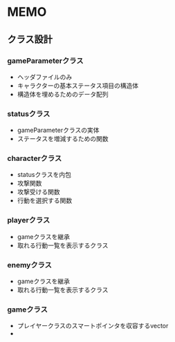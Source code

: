MEMO
===========================


クラス設計
---------------------------
### gameParameterクラス
- ヘッダファイルのみ
- キャラクターの基本ステータス項目の構造体
- 構造体を埋めるためのデータ配列

### statusクラス
- gameParameterクラスの実体
- ステータスを増減するための関数

### characterクラス
- statusクラスを内包
- 攻撃関数
- 攻撃受ける関数
- 行動を選択する関数

### playerクラス
- gameクラスを継承
- 取れる行動一覧を表示するクラス

### enemyクラス
- gameクラスを継承
- 取れる行動一覧を表示するクラス

### gameクラス
- プレイヤークラスのスマートポインタを収容するvector
- 
